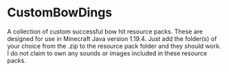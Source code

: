 # CustomBowDings
A collection of custom successful bow hit resource packs.
These are designed for use in Minecraft Java version 1.19.4.
Just add the folder(s) of your choice from the .zip to the resource pack folder and they should work.
I do not claim to own any sounds or images included in these resource packs.
